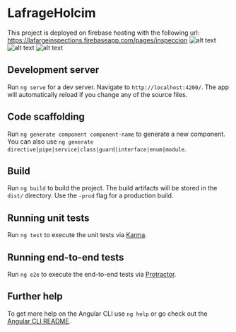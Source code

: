 # LafrageHolcim

This project is deployed on firebase hosting with the following url: https://lafargeinspections.firebaseapp.com/pages/inspeccion
![alt text](https://i.gyazo.com/30ac3bf399df85e6c1b08cb05a904bbf.png)
![alt text](https://i.gyazo.com/c307dfb41337603698847e85cbc18061.gif)
![alt text](https://i.gyazo.com/ca0bf0b2d92e37ee2c738e4441d8922e.gif)
## Development server

Run `ng serve` for a dev server. Navigate to `http://localhost:4200/`. The app will automatically reload if you change any of the source files.

## Code scaffolding

Run `ng generate component component-name` to generate a new component. You can also use `ng generate directive|pipe|service|class|guard|interface|enum|module`.

## Build

Run `ng build` to build the project. The build artifacts will be stored in the `dist/` directory. Use the `-prod` flag for a production build.

## Running unit tests

Run `ng test` to execute the unit tests via [Karma](https://karma-runner.github.io).

## Running end-to-end tests

Run `ng e2e` to execute the end-to-end tests via [Protractor](http://www.protractortest.org/).

## Further help

To get more help on the Angular CLI use `ng help` or go check out the [Angular CLI README](https://github.com/angular/angular-cli/blob/master/README.md).
